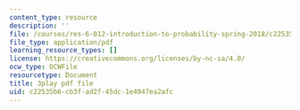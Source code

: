 ```yaml
---
content_type: resource
description: ''
file: /courses/res-6-012-introduction-to-probability-spring-2018/c22535b6cb3fad2f45dc1e4947ea2afc_ugzs7dgQ-JE.pdf
file_type: application/pdf
learning_resource_types: []
license: https://creativecommons.org/licenses/by-nc-sa/4.0/
ocw_type: OCWFile
resourcetype: Document
title: 3play pdf file
uid: c22535b6-cb3f-ad2f-45dc-1e4947ea2afc
---
```

